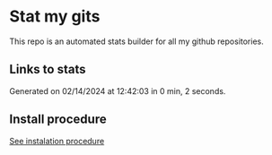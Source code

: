 # Stat my gits

This repo is an automated stats builder for all my github repositories.

## Links to stats


Generated on 02/14/2024 at 12:42:03 in 0 min, 2 seconds.

## Install procedure

[See instalation procedure](./src/install.md)
